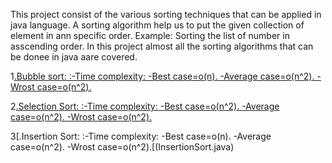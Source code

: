 This project consist of the various sorting techniques that can be applied in java language.
A sorting algorithm help us to put the given collection of element in ann specific  order.
Example:
Sorting the list of number in asscending order.
In this project almost all  the sorting algorithms that can be donee in java aare covered.

1[.Bubble sort:
    :-Time complexity:
     -Best case=o(n).
     -Average case=o(n^2).
     -Wrost case=o(n^2).](BubbleSort.java)

2[.Selection Sort:
    :-Time complexity:
     -Best case=o(n^2).
     -Average case=o(n^2).
     -Wrost case=o(n^2).](SelectionSort.java)
     
3[.Insertion Sort:
    :-Time complexity:
     -Best case=o(n).
     -Average case=o(n^2).
     -Wrost case=o(n^2).[(InsertionSort.java)
     
